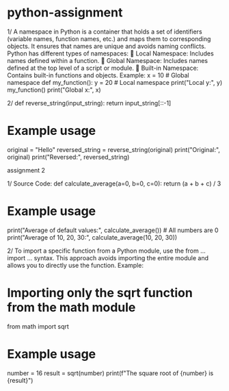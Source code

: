 # python-assignment

1/
A namespace in Python is a container that holds a set of identifiers (variable 
names, function names, etc.) and maps them to corresponding objects. It ensures 
that names are unique and avoids naming conflicts. Python has different types of 
namespaces: 
 Local Namespace: Includes names defined within a function. 
 Global Namespace: Includes names defined at the top level of a script or 
module. 
 Built-in Namespace: Contains built-in functions and objects. 
Example: 
x = 10 # Global namespace 
def my_function(): 
 y = 20 # Local namespace 
 print("Local y:", y) 
my_function() 
print("Global x:", x) 


2/
def reverse_string(input_string): 
 return input_string[::-1] 
# Example usage 
original = "Hello" 
reversed_string = reverse_string(original) 
print("Original:", original) 
print("Reversed:", reversed_string)

assignment 2

1/
Source Code: 
def calculate_average(a=0, b=0, c=0): 
 return (a + b + c) / 3 
# Example usage 
print("Average of default values:", calculate_average()) # All numbers 
are 0 
print("Average of 10, 20, 30:", calculate_average(10, 20, 30)) 



2/ 
To import a specific function from a Python module, use the from ... 
import ... syntax. This approach avoids importing the entire module and 
allows you to directly use the function. 
Example: 
# Importing only the sqrt function from the math module 
from math import sqrt 
# Example usage 
number = 16 
result = sqrt(number) 
print(f"The square root of {number} is {result}")
